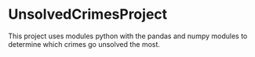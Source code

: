 # UnsolvedCrimesProject
This project uses modules python with the pandas and numpy modules to determine which crimes go unsolved the most.
